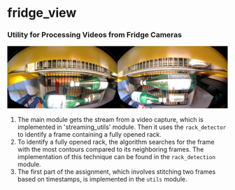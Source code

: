 # fridge_view

### Utility for Processing Videos from Fridge Cameras

![Full Rack](assets/full_rack.jpg)

1. The main module gets the stream from a video capture, which is implemented in 'streaming_utils' module. Then it uses the `rack_detector` to identify a frame containing a fully opened rack.
2. To identify a fully opened rack, the algorithm searches for the frame with the most contours compared to its neighboring frames. The implementation of this technique can be found in the `rack_detection` module.
3. The first part of the assignment, which involves stitching two frames based on timestamps, is implemented in the `utils` module.
